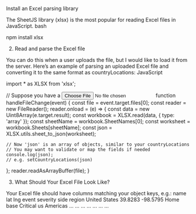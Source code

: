 Install an Excel parsing library

The SheetJS library (xlsx) is the most popular for reading Excel files in JavaScript.
bash

npm install xlsx

2. Read and parse the Excel file

You can do this when a user uploads the file, but I would like to load it from the server. Here’s an example of parsing an uploaded Excel file and converting it to the same format as countryLocations:
JavaScript

import * as XLSX from 'xlsx';

// Suppose you have a <input type="file" onChange={handleFileChange} />
function handleFileChange(event) {
  const file = event.target.files[0];
  const reader = new FileReader();
  reader.onload = (e) => {
    const data = new Uint8Array(e.target.result);
    const workbook = XLSX.read(data, { type: 'array' });
    const sheetName = workbook.SheetNames[0];
    const worksheet = workbook.Sheets[sheetName];
    const json = XLSX.utils.sheet_to_json(worksheet);

    // Now 'json' is an array of objects, similar to your countryLocations
    // You may want to validate or map the fields if needed
    console.log(json);
    // e.g. setCountryLocations(json)
  };
  reader.readAsArrayBuffer(file);
}

3. What Should Your Excel File Look Like?

Your Excel file should have columns matching your object keys, e.g.:
name	lat	lng	event	severity	side	region
United States	39.8283	-98.5795	Home base	Critical	us	Americas
...	...	...	...	...	...	...

